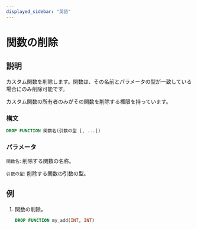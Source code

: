 ```yaml
---
displayed_sidebar: "英語"
---
```


# 関数の削除

## 説明

カスタム関数を削除します。関数は、その名前とパラメータの型が一致している場合にのみ削除可能です。

カスタム関数の所有者のみがその関数を削除する権限を持っています。

### 構文

```sql
DROP FUNCTION 関数名(引数の型 [, ...])
```

### パラメータ

`関数名`: 削除する関数の名称。

`引数の型`: 削除する関数の引数の型。

## 例

1. 関数の削除。

    ```sql
    DROP FUNCTION my_add(INT, INT)
    ```